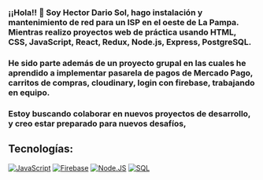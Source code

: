 ### ¡¡Hola!! 👋 Soy Hector Dario Sol, hago instalación y mantenimiento de red para un ISP en el oeste de La Pampa. Mientras realizo proyectos web de práctica usando HTML, CSS, JavaScript, React, Redux, Node.js, Express, PostgreSQL.
### He sido parte además de un proyecto grupal en las cuales he aprendido a implementar pasarela de pagos de Mercado Pago, carritos de compras, cloudinary, login con firebase, trabajando en equipo.
### Estoy buscando colaborar en nuevos proyectos de desarrollo, y creo estar preparado para nuevos desafíos, 
<!--
**hectordsol/hectordsol** is a ✨ _special_ ✨ repository because its `README.md` (this file) appears on your GitHub profile.

Here are some ideas to get you started:

- 🔭 I’m currently working on ...
- 🌱 I’m currently learning ...
- 👯 I’m looking to collaborate on ...
- 🤔 I’m looking for help with ...
- 💬 Ask me about ...
- 📫 How to reach me: ...
- 😄 Pronouns: ...
- ⚡ Fun fact: ...
-->
## Tecnologías:

[![JavaScript](https://img.shields.io/badge/JavaScript-F7DF1E?style=for-the-badge&logo=javascript&logoColor=white&labelColor=101010)]()
[![Firebase](https://img.shields.io/badge/Firebase-FFCA28?style=for-the-badge&logo=firebase&logoColor=white&labelColor=101010)]()
[![Node.JS](https://img.shields.io/badge/Node.JS-339933?style=for-the-badge&logo=node.js&logoColor=white&labelColor=101010)]()
[![SQL](https://img.shields.io/badge/SQL-4479A1?style=for-the-badge&logo=sql&logoColor=white&labelColor=101010)]()
